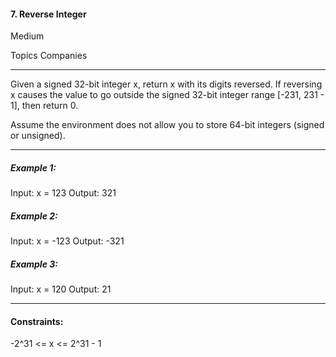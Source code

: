 #### 7. Reverse Integer
Medium

Topics
Companies

---
Given a signed 32-bit integer x, return x with its digits reversed.
If reversing x causes the value to go outside the signed 32-bit integer range [-231, 231 - 1], then return 0.

Assume the environment does not allow you to store 64-bit integers (signed or unsigned).

 ---

##### Example 1:
Input: x = 123
Output: 321

##### Example 2:
Input: x = -123
Output: -321

##### Example 3:
Input: x = 120
Output: 21

---

#### Constraints:

-2^31 <= x <= 2^31 - 1
